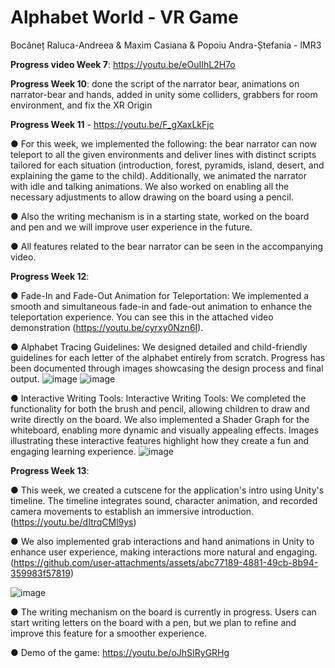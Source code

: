 # Alphabet World - VR Game
Bocăneț Raluca-Andreea & Maxim Casiana & Popoiu Andra-Ștefania - IMR3

**Progress video Week 7**: https://youtu.be/eOuIIhL2H7o

**Progress Week 10**: done the script of the narrator bear, animations on narrator-bear and hands, added in unity some colliders, grabbers for room environment, and fix the XR Origin

**Progress Week 11** - https://youtu.be/F_gXaxLkFjc

  ● For this week, we implemented the following: the bear narrator can now teleport to all the given environments and deliver lines with distinct scripts tailored for each situation (introduction, forest, pyramids, island, desert, and explaining the game to the child). Additionally, we animated the narrator with idle and talking animations. We also worked on enabling all the necessary adjustments to allow drawing on the board using a pencil.

  ● Also the writing mechanism is in a starting state, worked on the board and pen and we will improve user experience in the future.
  
  ● All features related to the bear narrator can be seen in the accompanying video.

**Progress Week 12**:

  ● Fade-In and Fade-Out Animation for Teleportation:
We implemented a smooth and simultaneous fade-in and fade-out animation to enhance the teleportation experience. You can see this in the attached video demonstration (https://youtu.be/cyrxy0Nzn6I).

  ● Alphabet Tracing Guidelines:
We designed detailed and child-friendly guidelines for each letter of the alphabet entirely from scratch. Progress has been documented through images showcasing the design process and final output.
![image](https://github.com/user-attachments/assets/fba147cc-cb7b-4bbb-9eab-bb44898d9bd2)
![image](https://github.com/user-attachments/assets/c247139b-254a-4ae2-9594-724107d8af22)

 ● Interactive Writing Tools:
Interactive Writing Tools: We completed the functionality for both the brush and pencil, allowing children to draw and write directly on the board. We also implemented a Shader Graph for the whiteboard, enabling more dynamic and visually appealing effects. Images illustrating these interactive features highlight how they create a fun and engaging learning experience.
![image](https://github.com/user-attachments/assets/e7cec843-f33f-47cd-9000-7eceee6c8875)

**Progress Week 13**:

  ● This week, we created a cutscene for the application's intro using Unity's timeline. The timeline integrates sound, character animation, and recorded camera movements to establish an immersive introduction. (https://youtu.be/dItrqCMl9ys)

  ● We also implemented grab interactions and hand animations in Unity to enhance user experience, making interactions more natural and engaging.
(https://github.com/user-attachments/assets/abc77189-4881-49cb-8b94-359983f57819)

![image](https://github.com/user-attachments/assets/a64abbca-a1f1-488e-9cbd-3b08aee60cdc)



  ● The writing mechanism on the board is currently in progress. Users can start writing letters on the board with a pen, but we plan to refine and improve this feature for a smoother experience.

  ● Demo of the game: https://youtu.be/oJhSIRyGRHg



